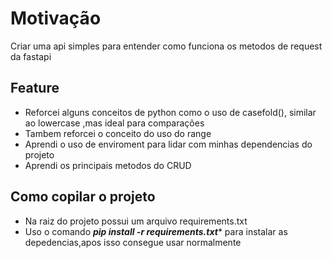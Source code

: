 # Motivação 
Criar uma api simples para entender como funciona os metodos de request da fastapi


## Feature
- Reforcei alguns conceitos de python como o uso de casefold(), similar ao lowercase ,mas ideal para comparações
- Tambem reforcei o conceito do uso do range
- Aprendi o uso de enviroment para lidar com minhas dependencias do projeto
- Aprendi os principais metodos do CRUD

## Como copilar o projeto
- Na raiz do projeto possui um arquivo requirements.txt
- Uso o comando ***pip install -r requirements.txt**** para instalar as depedencias,apos isso consegue usar normalmente
